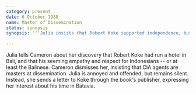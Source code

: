 ```yaml
---
category: present
date: 6 October 1988
name: Master of Dissemination
status: synopsis
synopsis: '''Julia insists that Robert Koke supported independence, but Cameron is equally adamant that this was only CIA dissemination.'''

---
```



Julia tells Cameron about her discovery that Robert Koke had run a hotel in Bali, and that his seeming empathy and respect for Indonesians -- or at least the Balinese. Cameron
dismisses her, insisting that CIA agents are masters at dissemination.
Julia is annoyed and offended, but remains silent. Instead, she sends a
letter to Koke through the book's publisher, expressing her interest about his time in Batavia. 
